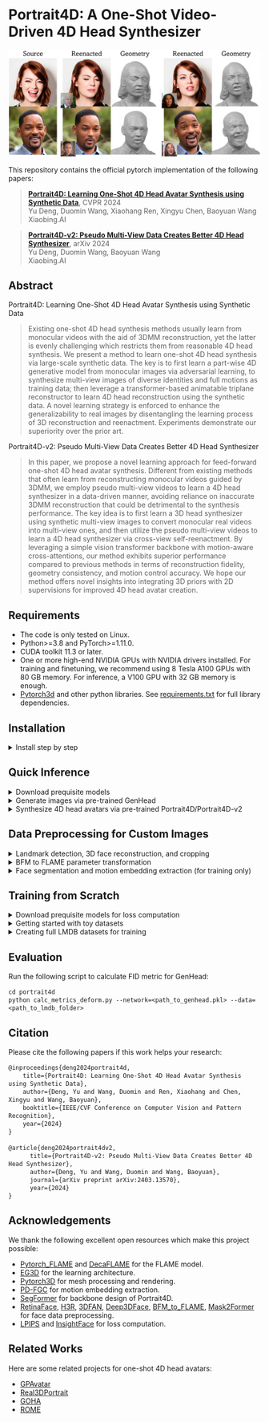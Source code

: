 # Portrait4D: A One-Shot Video-Driven 4D Head Synthesizer

<p align="center"> 
<img src="/assets/teaser.jpg">
</p>

This repository contains the official pytorch implementation of the following papers:

> [**Portrait4D: Learning One-Shot 4D Head Avatar Synthesis using Synthetic Data**](https://yudeng.github.io/Portrait4D/), CVPR 2024 </br>
> Yu Deng, Duomin Wang, Xiaohang Ren, Xingyu Chen, Baoyuan Wang </br>
> Xiaobing.AI

> [**Portrait4D-v2: Pseudo Multi-View Data Creates Better 4D Head Synthesizer**](https://yudeng.github.io/Portrait4D-v2/), arXiv 2024 </br>
> Yu Deng, Duomin Wang, Baoyuan Wang </br>
> Xiaobing.AI

## Abstract
Portrait4D: Learning One-Shot 4D Head Avatar Synthesis using Synthetic Data
> Existing one-shot 4D head synthesis methods usually learn from monocular videos with the aid of 3DMM reconstruction, yet the latter is evenly challenging which restricts them from reasonable 4D head synthesis. We present a method to learn one-shot 4D head synthesis via large-scale synthetic data. The key is to first learn a part-wise 4D generative model from monocular images via adversarial learning, to synthesize multi-view images of diverse identities and full motions as training data; then leverage a transformer-based animatable triplane reconstructor to learn 4D head reconstruction using the synthetic data. A novel learning strategy is enforced to enhance the generalizability to real images by disentangling the learning process of 3D reconstruction and reenactment. Experiments demonstrate our superiority over the prior art.

Portrait4D-v2: Pseudo Multi-View Data Creates Better 4D Head Synthesizer
> In this paper, we propose a novel learning approach for feed-forward one-shot 4D head avatar synthesis. Different from existing methods that often learn from reconstructing monocular videos guided by 3DMM, we employ pseudo multi-view videos to learn a 4D head synthesizer in a data-driven manner, avoiding reliance on inaccurate 3DMM reconstruction that could be detrimental to the synthesis performance. The key idea is to first learn a 3D head synthesizer using synthetic multi-view images to convert monocular real videos into multi-view ones, and then utilize the pseudo multi-view videos to learn a 4D head synthesizer via cross-view self-reenactment. By leveraging a simple vision transformer backbone with motion-aware cross-attentions, our method exhibits superior performance compared to previous methods in terms of reconstruction fidelity, geometry consistency, and motion control accuracy. We hope our method offers novel insights into integrating 3D priors with 2D supervisions for improved 4D head avatar creation.

## Requirements
- The code is only tested on Linux.
- Python>=3.8 and PyTorch>=1.11.0.
- CUDA toolkit 11.3 or later.
- One or more high-end NVIDIA GPUs with NVIDIA drivers installed. For training and finetuning, we recommend using 8 Tesla A100 GPUs with 80 GB memory. For inference, a V100 GPU with 32 GB memory is enough.
- [Pytorch3d](https://github.com/facebookresearch/pytorch3d) and other python libraries. See [requirements.txt](https://github.com/YuDeng/Portrait-4D/blob/main/requirements.txt) for full library dependencies.

## Installation
<details>
<summary><span >Install step by step</span></summary>


Clone the repository and create a conda environment:

```
git clone https://github.com/YuDeng/Portrait-4D.git
cd Portrait-4D
conda create -n portrait4d python=3.8
conda activate portrait4d
```
Install required python libraries:
```
pip install -r requirements.txt --extra-index-url https://download.pytorch.org/whl/cu113
```
Install Pytorch3d from source (see [here](https://github.com/facebookresearch/pytorch3d/blob/v0.6.2/INSTALL.md) for details):
```
conda install -c fvcore -c iopath -c conda-forge fvcore iopath
pip install "git+https://github.com/facebookresearch/pytorch3d.git@v0.6.2"
```

</details>

## Quick Inference

<details>
<summary><span >Download prequisite models</span></summary>

Our method utilizes [FLAME head model](https://github.com/Rubikplayer/flame-fitting) for head pose control (as well as shape and expression control in GenHead). We provide a quick access to the model on [HuggingFace](https://huggingface.co/bEijuuu/Portrait4D/tree/main/models/FLAME). 

We also rely on [PD-FGC](https://github.com/Dorniwang/PD-FGC-inference) to extract motion embeddings for Portrait4D and Portrait4D-v2. The [pretrained weights](https://huggingface.co/bEijuuu/Portrait4D/tree/main/models/pdfgc) can be found here.

Please download the above files into the following structure:
```
Portrait-4D/
│
└─── portrait4d/
    |
    └─── models/
        |
        └─── FLAME/
        |   |
        |   └─── geometry/
        |   |
        |   └─── mask/
        |
        └─── pdfgc/
            |
            └─── weights/
                |
                └─── motion_model.pth
```

Please also download the pre-trained weights of GenHead, Portrait4D and Portrait4D-v2 and put them into ./portrait4d/pretrained_models/:
|File (HuggingFace) |Description|
|:----:|:-----------:|
|[genhead-ffhq512](https://huggingface.co/bEijuuu/Portrait4D/blob/main/genhead-ffhq512.pkl) | Animatable 3D head generator conditioned on FLAME parameters, trained on FFHQ at 512x512 |
|[portrait4d-genhead512](https://huggingface.co/bEijuuu/Portrait4D/blob/main/portrait4d-genhead512.pkl) | One-shot video-driven 4D head synthesizer learned in Portrait4D |
|[portrait4d-static-genhead512](https://huggingface.co/bEijuuu/Portrait4D/blob/main/portrait4d-static-genhead512.pkl)| One-shot static 3D head synthesizer learned in Portrait4D-v2 |
|[portrait4d-v2-vfhq512](https://huggingface.co/bEijuuu/Portrait4D/blob/main/portrait4d-v2-vfhq512.pkl)| One-shot video-driven 4D head synthesizer learned in Portrait4D-v2 |

</details>

<details>
<summary><span >Generate images via pre-trained GenHead</span></summary>

1. GenHead requires FLAME parameters as extra conditions for controllable head image synthesis. We provide [pre-extracted FLAME parameters](https://huggingface.co/bEijuuu/Portrait4D/tree/main/data) from FFHQ and VFHQ datasets as a sampling set and please download them into the following structure:
```
Portrait-4D/
│
└─── portrait4d/
    |
    └─── data/
        |
        └─── ffhq_all_shape_n_c_params.npy
        |
        └─── vfhq_all_shape_n_c_params.npy
        |
        └─── ffhq_all_motion_params.npy
        |
        └─── vfhq_all_motion_params.npy
```  
2. Run the following command for arbitrary head image synthesis:
```
cd portrait4d
python gen_images_genhead.py --network=./pretrained_models/genhead-ffhq512.pkl --outdir=<custom_resultdir>
```

</details>

<details>
<summary><span >Synthesize 4D head avatars via pre-trained Portrait4D/Portrait4D-v2</span></summary>

Run the following command for head reenactment via Portrait4D/Portrait4D-v2:
```
cd portrait4d
# Use Portrait4D
python gen_images_portrait4d.py --network=./pretrained_models/portrait4d-genhead512.pkl --outdir=<custom_resultdir>

# Use Portrait4D-v2
python gen_images_portrait4d.py --network=./pretrained_models/portrait4d-v2-vfhq512.pkl --outdir=<custom_resultdir>

# Extract shapes via marching cubes
python gen_images_portrait4d.py --network=./pretrained_models/portrait4d-v2-vfhq512.pkl --outdir=<custom_resultdir> --shape=1

```
By default, it will generate reenacted images given sources and drivings from ./portrait4d/examples. 

To generate reenacted results with custom sources and drivings, please follow the data preprocessing instruction below.

</details>

## Data Preprocessing for Custom Images

<details>
<summary><span >Landmark detection, 3D face reconstruction, and cropping</span></summary>

We use [RetinaFace](https://github.com/serengil/retinaface) for face detection, [H3R](https://github.com/baoshengyu/H3R) and [3DFAN](https://github.com/1adrianb/2D-and-3D-face-alignment) for 2D and 3D landmark prediction, respectively, and [Deep3DFace](https://github.com/sicxu/Deep3DFaceRecon_pytorch) for 3D face reconstruction.

We provide a quick access to these pre-trained models:
   
|Model|Download link (Huggingface)|
|:----:|:-----------:|
| RetinaFace | https://huggingface.co/bEijuuu/Portrait4D/tree/main/data_preprocess/assets/facedetect  |
| H3R | https://huggingface.co/bEijuuu/Portrait4D/tree/main/data_preprocess/assets/hrnet_w18_wflw |
| 3DFAN | https://huggingface.co/bEijuuu/Portrait4D/tree/main/data_preprocess/assets/landmark3d |
| Deep3DFace | https://huggingface.co/bEijuuu/Portrait4D/tree/main/data_preprocess/assets/facerecon |

1. Please download the above models and organize them as follows:
```
Portrait-4D/
│
└─── data_preprocess/
    |
    └─── assets/
        |
        └─── facedetect/
        |   |
        |   └─── retinaface/
        |       |
        |       └─── Resnet50_Final.pth
        |
        └─── facerecon/
        |   |
        |   └─── deep3d_2023/
        |   |   |
        |   |   └─── epoch_20.pth
        |   |
        |   └─── bfm/
        |       |
        |       └─── BFM_model.mat
        |       |
        |       └─── BFM_model_front.mat
        |
        └─── hrnet_w18_wflw/
        |   |
        |   └─── h3r/
        |       |
        |       └─── model.pth
        |   
        └─── landmark3d/
            |
            └─── 3DFAN4-4a694010b9.zip
            |   
            └─── depth-6c4283c0e0.zip

```
2. Run the following command for landmark detection, 3D face reconstruction, and image cropping:
```
cd data_preprocess
python preprocess_dir.py --input_dir=<custom_indir> --save_dir=<custom_outdir>
```
The results should be stored in the following structure:
```
<custom_outdir>/
│
└─── align_images/
|   |
|   └─── *.<image_extension>  # aligned images at 512x512 resolution
|
└─── 2dldmks_align/
|   |
|   └─── *.npy  # extracted 98 2d landmarks
|
└─── 3dldmks_align/
|   |
|   └─── *.npy  # extracted 68 3d landmarks
|
└─── bfm_params/
|   |
|   └─── *.npy  # reconstructed 3d face parameters
|
└─── bfm_vis/
    |
    └─── *.<image_extension>  # visualizations of the reconstructed 3d face
```

</details>

<details>
<summary><span >BFM to FLAME parameter transformation</span></summary>

Since our method relies on FLAME model for head pose control, it is required to transfer the obtained BFM parameters in <custom_outdir> to FLAME ones.

#### For quick inference, we provide a simplified transformation process which utilizes a light-weight MLP to map the BFM parameters to the FLAME space:
```
cd data_preprocess
python bfm2flame_simplified.py --input_dir=<custom_outdir> --save_dir=<custom_outdir>
```

The obtained FLAME parameters will be saved in:
```
<custom_outdir>/
│
└─── bfm2flame_params_simplified/
    |
    └─── *.npy  # FLAME parameters mapped from bfm_params via a light-weight MLP
```
You can then run head reenactment with the custom images via:
```
cd portrait4d

# Use Portrait4D-v2
python gen_images_portrait4d.py --network=./pretrained_models/portrait4d-v2-vfhq512.pkl \
	--srcdir=<custom_outdir> \
	--tardir=<custom_outdir> \
	--outdir=<custom_resultdir> \
	--use_simplified=1
```

#### Alternatively, we provide a full BFM-to-FLAME transformation process which we use during our training and inference:
For the full process, we first use [BFM_to_FLAME](https://github.com/TimoBolkart/BFM_to_FLAME/tree/main) to convert BFM parameters to FLAME ones via mesh-based optimization; then, we conduct landmark-based optimization to refine the FLAME parameters.

1. BFM_to_FLAME relies on [MPI-IS/mesh](https://github.com/MPI-IS/mesh) library to run. Clone the library via:
```
git clone https://github.com/MPI-IS/mesh.git
```
Before installation, remove all dependencies in ./mesh/requirements.txt (otherwise it will conflict with the requirements.txt of our repository). Also replace the "--install-option" option with "--config-settings" in ./mesh/Makefile (the former is out-of-date). After that, run the following commands to install the library:
```
sudo apt-get install libboost-dev

cd mesh
BOOST_INCLUDE_DIRS=/path/to/boost/include make all
```

2. Then, download [required models](https://huggingface.co/bEijuuu/Portrait4D/tree/main/data_preprocess/bfm_to_flame) of BFM-to-FLAME into the following structure:
```
Portrait-4D/
│
└─── data_preprocess/
    |
    └─── bfm_to_flame/
        |
        └─── data/
        |
        └─── model/
```
3. Run the following command to launch BFM-to-FLAME transformation:
```
cd data_preprocess/bfm_to_flame
python run_convert.py --input_dir=<custom_outdir> --save_dir=<custom_outdir> --n_thread=<number_of_thread> --instance_per_thread=<instance_per_thread>
```

The script conducts multi-thread mesh-based optimization on CPUs and saves the results in:
```
<custom_outdir>/
│
└─── bfm2flame_params/
    |
    └─── *.npy  # FLAME parameters obtained via mesh-based optimization
```

4. Finally, run the following script to conduct landmark-based optimization:
```
cd data_preprocess
python flame_optim_batch_singleframe.py --data_dir=<custom_outdir> --save_dir=<custom_outdir> --batchsize=<batchsize>
```
The optimized flame parameters will be saved into:
```
<custom_outdir>/
│
└─── flame_optim_params/
    |
    └─── *.npy  # FLAME parameters obtained via landmark-based optimization
```

You can then run head reenactment with the custom images via:
```
cd portrait4d

# Use Portrait4D-v2
python gen_images_portrait4d.py --network=./pretrained_models/portrait4d-v2-vfhq512.pkl \
	--srcdir=<custom_outdir> \
	--tardir=<custom_outdir> \
	--outdir=<custom_resultdir>
```

5. If you want to optimize FLAME parameters for consecutive frames extracted from a same video clip, you can also run the following script:
```
cd data_preprocess
python flame_optim_batch_multiframe.py --data_dir=<parentdir_of_custom_outdir> --save_dir=<parentdir_of_custom_outdir>
```
The above script will optimize for each <custom_outdir> in the <parentdir_of_custom_outdir>, where <custom_outdir> contains consecutive frames of a video clip. During optimization, the shape parameters of different frames in <custom_outdir> are forced to be identical.

</details>

<details>
<summary><span >Face segmentation and motion embedding extraction (for training only)</span></summary>

For training, we also extract segmentation masks and PD-FGC motion embeddings for each image. 

For face segmenation, we suggest using [Mask2Former](https://github.com/facebookresearch/Mask2Former).

For motion embedding extraction, please run the following script:
```
cd data_preprocess
python extract_pdfgc.py --input_dir=<custom_outdir> --save_dir=<custom_outdir>
```
where <custom_outdir> stores the extracted 2D landmarks and cropped images as described in the landmark detection section.

</details>

## Training from Scratch

<details>
<summary><span >Download prequisite models for loss computation</span></summary>

Learning portrait4D and portrait4D-v2 requires [LPIPS](https://github.com/richzhang/PerceptualSimilarity) and [ArcFace](https://github.com/deepinsight/insightface/tree/master/recognition/arcface_torch) for loss computation.

The checkpoints of these models can be found here:
|Model|Download link (Huggingface)|
|:----:|:-----------:|
| LPIPS | https://huggingface.co/bEijuuu/Portrait4D/tree/main/models/lpips |
| ArcFace | https://huggingface.co/bEijuuu/Portrait4D/tree/main/models/arcface |

Please download the pre-trained weights and save them into:
```
Portrait-4D/
│
└─── portrait4d/
    |
    └─── models/
        |
        └─── arcface/
        |   |
        |   └─── ms1mv3_arcface_r18_fp16/
        |   	|
        |   	└─── backbone.pth
        |
        └─── lpips/
            |
            └─── weights/
		|
		└─── v0.1/
		    |
		    └─── alex.pth
		    |
		    └─── vgg.pth
```

</details>

<details>
<summary><span >Getting started with toy datasets</span></summary>

We provide two toy datasets in [LMDB](https://lmdb.readthedocs.io/en/release/) format for demonstration.

Download the [toy datasets](https://huggingface.co/bEijuuu/Portrait4D/tree/main/data) and store them in the following structure:
```
Portrait-4D/
│
└─── portrait4d/
    |
    └─── data/
	    |
	    └─── FFHQ_512_50/
	    |
	    └─── VFHQ_sub50_512_4/
```
"FFHQ_512_50" is used for learning GenHead, which contains images of 50 FFHQ subjects at 512x512 resolution; "VFHQ_sub50_512_4" is used for learning Portrait4D-v2, which contains video clips of 4 VFHQ subjects at 512x512 resolution and each video clip contains 50 random frames. Note that Portrait4D-v1 learns from synthetic data of GenHead which does not require extra training data.

#### For GenHead training, run:
```
cd portrait4d
python train_genhead.py --cfg=./configs/genhead-ffhq512-toy.yaml
```
By default, experiment results will be saved in ./training-runs-genhead/

#### To train Portrait4D-v1, run:
```
cd portrait4d
python train_recon_v1.py --cfg=./configs/portrait4d-genhead512.yaml

# Static 3D model used for Portrait4D-v2
python train_recon_v1.py --cfg=./configs/portrait4d-static-genhead512.yaml
```
By default, experiment results will be saved in ./training-runs-portrait4d/.

#### To train Portrait4D-v2, run:
```
cd portrait4d
python train_recon_v2.py --cfg=./configs/portrait4d-v2-vfhq512-toy.yaml
```
By default, experiment results will be saved in ./training-runs-portrait4d-v2/. 
</details>

<details>
<summary><span >Creating full LMDB datasets for training</span></summary>

1. Please first download in-the-wild images of [FFHQ](https://drive.google.com/drive/folders/1ZX7QOy6LZuTLTnsOtQk-kmKq2-69l5hu) and [VFHQ](https://liangbinxie.github.io/projects/vfhq/) datasets.

2. Then, follow the instruction in the data preprocessing section to obtain landmarks, cropped images, reconstructed flame parameters, segmentations, and motion embeddings for each image. The processed datasets should be organized as follows:
```
# For FFHQ dataset:
<ffhq_root_dir>/
│
└─── 00000/
|    │
|    └─── align_images/*.png # aligned images at 512x512 resolution
|    |
|    └─── flame_optim_params/*.npy  # FLAME parameters of each aligned image
|    │
|    └─── segs/*.png  # segmentation mask of each aligned image
|    |
|    └─── motion_feats/*.npy  # pd-fgc motion embedding of each aligned image
|
└─── 01000/
|
└─── 02000/
|
└─── ...

# For VFHQ dataset:
<vfhq_root_dir>/
│
└─── <subject1>/
|    │
|    └─── align_images/
|    |
|    └─── flame_optim_params/
|    |
|    └─── segs/
|    |
|    └─── motion_feats/
|
└─── <subject2>/
|
└─── <subject3>/
|
└─── ...
```
For FFHQ, each subfolder contains 1000 images following the original data structure [here](https://drive.google.com/drive/folders/1ZX7QOy6LZuTLTnsOtQk-kmKq2-69l5hu). For example, 00000/ contains images indexed from 0 to 999. We also horizontally flip the 70000 images in FFHQ and store their processed results into successive subfolders range from 70000/ to 139000/.

For VFHQ, each subfolder stores processed results from one video clip.

3. Finally, generate the LMDB files for each dataset via the following scripts:
```
# For FFHQ
cd generate_lmdb/ffhq
python generate_lmdb.py --data_dir=<ffhq_root_dir>

# For VFHQ
cd generate_lmdb/vfhq
python generate_lmdb.py --data_dir=<vfhq_root_dir>

```
The scripts will save the files into ./portrait4d/data for training.

To reproduce the results in our paper, we recommand using at least 4 A100 GPUs with 40GB memory and a total batchsize of 32 for training GenHead; For training portrait4D and portrait4D-v2, we recommand using 8 A100 GPUs with 80GB memory and a total batchsize of 32 (a batchsize of 32 causes OOM error on 8 40GB A100 GPUs in our experiments).

</details>

## Evaluation
Run the following script to calculate FID metric for GenHead:
```
cd portrait4d
python calc_metrics_deform.py --network=<path_to_genhead.pkl> --data=<path_to_lmdb_folder>
```

## Citation

Please cite the following papers if this work helps your research:

    @inproceedings{deng2024portrait4d,
		title={Portrait4D: Learning One-Shot 4D Head Avatar Synthesis using Synthetic Data},
		author={Deng, Yu and Wang, Duomin and Ren, Xiaohang and Chen, Xingyu and Wang, Baoyuan},
		booktitle={IEEE/CVF Conference on Computer Vision and Pattern Recognition},
		year={2024}
	}

    @article{deng2024portrait4dv2,
	      title={Portrait4D-v2: Pseudo Multi-View Data Creates Better 4D Head Synthesizer},
	      author={Deng, Yu and Wang, Duomin and Wang, Baoyuan},
	      journal={arXiv preprint arXiv:2403.13570},
	      year={2024}
    }

## Acknowledgements
We thank the following excellent open resources which make this project possible:
- [Pytorch_FLAME](https://github.com/soubhiksanyal/FLAME_PyTorch) and [DecaFLAME](https://github.com/yfeng95/DECA) for the FLAME model.
- [EG3D](https://github.com/NVlabs/eg3d) for the learning architecture.
- [Pytorch3D](https://github.com/facebookresearch/pytorch3d) for mesh processing and rendering.
- [PD-FGC](https://github.com/Dorniwang/PD-FGC-inference) for motion embedding extraction.
- [SegFormer](https://github.com/NVlabs/SegFormer) for backbone design of Portrait4D.
- [RetinaFace](https://github.com/serengil/retinaface), [H3R](https://github.com/baoshengyu/H3R), [3DFAN](https://github.com/1adrianb/2D-and-3D-face-alignment), [Deep3DFace](https://github.com/sicxu/Deep3DFaceRecon_pytorch), [BFM_to_FLAME](https://github.com/TimoBolkart/BFM_to_FLAME/tree/main), [Mask2Former](https://github.com/facebookresearch/Mask2Former) for face data preprocessing.
- [LPIPS](https://github.com/richzhang/PerceptualSimilarity) and [InsightFace](https://github.com/deepinsight/insightface/tree/master) for loss computation.

## Related Works
Here are some related projects for one-shot 4D head avatars:
- [GPAvatar](https://github.com/xg-chu/GPAvatar)
- [Real3DPortrait](https://github.com/yerfor/Real3DPortrait)
- [GOHA](https://github.com/NVlabs/GOHA)
- [ROME](https://github.com/SamsungLabs/rome)




